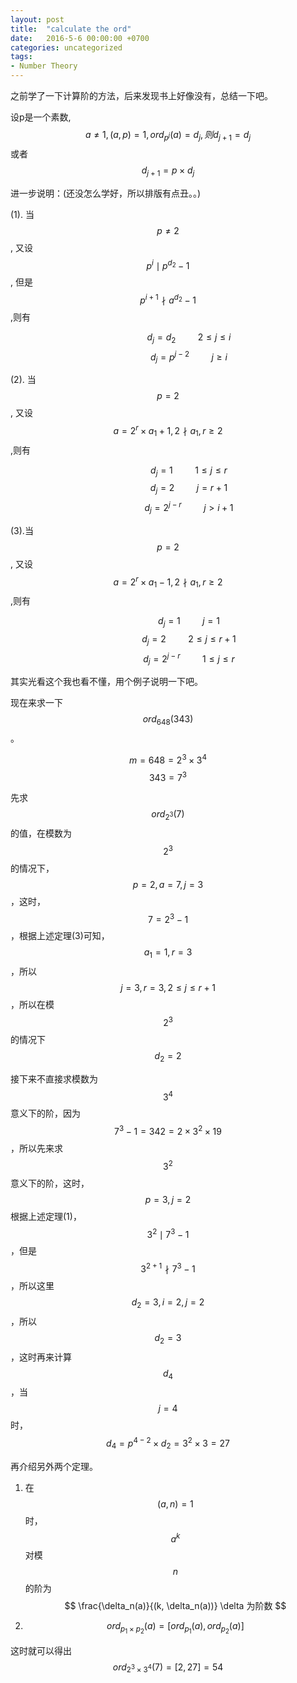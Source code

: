 ```yaml
---
layout: post
title:  "calculate the ord"
date:   2016-5-6 00:00:00 +0700
categories: uncategorized
tags:
- Number Theory
---
```


之前学了一下计算阶的方法，后来发现书上好像没有，总结一下吧。

设p是一个素数,$$ a \neq 1,(a, p)=1, ord_{p ^ j}(a)=d_j,则d_{j + 1}=d_j $$ 或者 $$ d_{j + 1}=p \times d_j $$

进一步说明：(还没怎么学好，所以排版有点丑。。)

(1). 当$$ p \neq 2 $$, 又设$$ p^i \mid p ^ {d_2} - 1 $$, 但是$$ p ^ {i + 1} \nmid a ^ {d_2} - 1 $$,则有

$$ \ \ \ \ \ \ \ \ \ \ \ \ \ \ \ \ \ d_j = d_2 \ \ \ \ \ \ \ \ \ 2 \leq j \leq i $$
$$ \ \ \ \ \ \ \ \ \ \ \ \ \ \ \ \ \ d_j = p^{j - 2} \ \ \ \ \ \ \ \ \ j \geq i $$

(2). 当$$ p = 2 $$, 又设$$ a = 2 ^ r \times a_1+1, 2 \nmid a_1, r \geq 2 $$,则有

$$ \ \ \ \ \ \ \ \ \ \ \ \ \ \ \ \ \ d_j = 1 \ \ \ \ \ \ \ \ \ 1 \leq j \leq r $$
$$ \ \ \ \ \ \ \ \ \ \ \ \ \ \ \ \ \ d_j = 2 \ \ \ \ \ \ \ \ \ j=r+1 $$
$$ \ \ \ \ \ \ \ \ \ \ \ \ \ \ \ \ \ d_j = 2 ^ {j - r} \ \ \ \ \ \ \ \ \ j > i + 1 $$

(3).当$$ p = 2 $$, 又设$$ a=2 ^ r \times a_1 - 1, 2 \nmid a_1, r \geq 2 $$,则有

$$ \ \ \ \ \ \ \ \ \ \ \ \ \ \ \ \ \ d_j = 1 \ \ \ \ \ \ \ \ \ j = 1 $$
$$ \ \ \ \ \ \ \ \ \ \ \ \ \ \ \ \ \ d_j = 2 \ \ \ \ \ \ \ \ \ 2 \leq j \leq r + 1 $$
$$ \ \ \ \ \ \ \ \ \ \ \ \ \ \ \ \ \ d_j = 2 ^ {j - r} \ \ \ \ \ \ \ \ \ 1 \leq j \leq r $$

其实光看这个我也看不懂，用个例子说明一下吧。

现在来求一下$$ ord_{648}(343) $$。

$$ m = 648 = 2 ^ 3 \times 3 ^ 4 $$
$$ 343 = 7 ^ 3 $$

先求$$ ord_{2 ^ 3}(7) $$的值，在模数为$$ 2 ^ 3 $$的情况下，$$ p = 2, a = 7, j = 3 $$，这时，$$ 7 = 2 ^ 3 - 1 $$，根据上述定理(3)可知，$$ a_1 = 1, r = 3 $$，所以$$ j = 3, r = 3, 2 \leq j \leq r + 1 $$，所以在模$$ 2 ^ 3 $$的情况下$$ d_2 = 2 $$

接下来不直接求模数为$$ 3 ^ 4 $$意义下的阶，因为$$ 7 ^ 3 - 1 = 342 = 2 \times 3 ^ 2 \times 19 $$，所以先来求$$ 3 ^ 2 $$意义下的阶，这时，$$ p = 3, j = 2 $$根据上述定理(1)，$$ 3 ^ 2 \mid 7 ^ 3 - 1 $$，但是$$ 3 ^ {2 + 1} \nmid 7 ^ 3 - 1 $$，所以这里$$ d_2 = 3, i = 2, j = 2 $$，所以$$ d_2 = 3 $$，这时再来计算$$ d_4 $$，当$$ j = 4 $$时，$$ d_4 = p ^ {4 - 2} \times d_2 = 3 ^ 2 \times 3 = 27 $$

再介绍另外两个定理。

1. 在$$ (a, n) = 1 $$时，$$ a ^ k $$对模$$ n $$的阶为$$ \frac{\delta_n(a)}{(k, \delta_n(a))} \delta 为阶数 $$

2. $$ ord_{p_1 \times p_2}(a) = [ord_{p_1}(a), ord_{p_2}(a)] $$

这时就可以得出$$ ord_{2 ^ 3 \times 3 ^ 4}(7) = [2, 27] = 54 $$